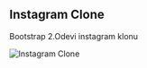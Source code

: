 ## Instagram Clone
Bootstrap 2.Odevi instagram klonu

![Instagram Clone](https://i.ibb.co/TKkHgHG/instagram.jpg)